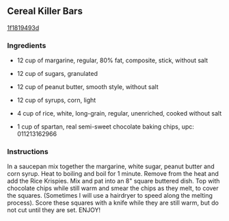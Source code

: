 ## Cereal Killer Bars

[1f1819493d](http://www.food.com/recipe/cereal-killer-bars-260685)

### Ingredients

 - 12 cup of margarine, regular, 80% fat, composite, stick, without salt

 - 12 cup of sugars, granulated

 - 12 cup of peanut butter, smooth style, without salt

 - 12 cup of syrups, corn, light

 - 4 cup of rice, white, long-grain, regular, unenriched, cooked without salt

 - 1 cup of spartan, real semi-sweet chocolate baking chips, upc: 011213162966

### Instructions

In a saucepan mix together the margarine, white sugar, peanut butter and corn syrup. Heat to boiling and boil for 1 minute. Remove from the heat and add the Rice Krispies. Mix and pat into an 8" square buttered dish. Top with chocolate chips while still warm and smear the chips as they melt, to cover the squares. (Sometimes I will use a hairdryer to speed along the melting process). Score these squares with a knife while they are still warm, but do not cut until they are set. ENJOY!